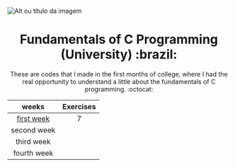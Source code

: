 
![Alt ou título da imagem](https://res.cloudinary.com/practicaldev/image/fetch/s--xG1gcsyJ--/c_imagga_scale,f_auto,fl_progressive,h_420,q_auto,w_1000/https://thepracticaldev.s3.amazonaws.com/i/h68x0up43hmknl5tjcww.jpg)
<h1 align="center">Fundamentals of C Programming (University) :brazil:</h1>
<p align="center">These are codes that I made in the first months of college, where I had the real opportunity to understand a little about the fundamentals of C programming.  :octocat:</p>



weeks      | Exercises
:-----------:|:----------:
[first week](https://github.com/DenilsonRabelo/FUP/tree/main/first_week) | 7 
second week|  
third week |  
fourth week| 
